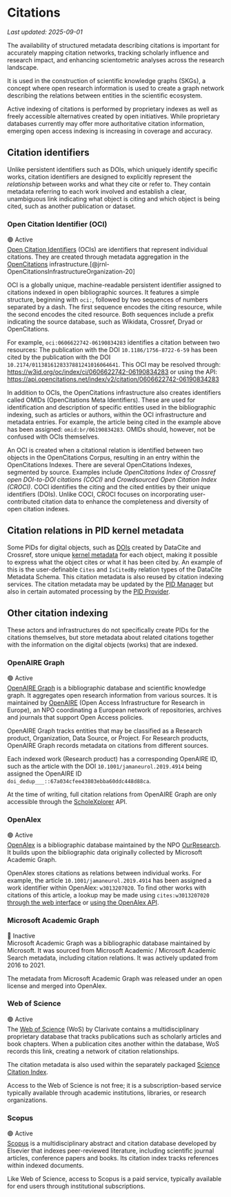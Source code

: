 # Citations

_Last updated: 2025-09-01_


The availability of structured metadata describing citations is important for accurately mapping citation networks, tracking scholarly influence and research impact, and enhancing scientometric analyses across the research landscape. 

It is used in the construction of scientific knowledge graphs (SKGs), a concept where open research information is used to create a graph network describing the relations between entities in the scientific ecosystem.

Active indexing of citations is performed by proprietary indexes as well as freely accessible alternatives created by open initiatives. While proprietary databases currently may offer more authoritative citation information, emerging open access indexing is increasing in coverage and accuracy.

## Citation identifiers

Unlike persistent identifiers such as DOIs, which uniquely identify specific works, citation identifiers are designed to explicitly represent the _relationship_ between works and what they cite or refer to. They contain metadata referring to each work involved and establish a clear, unambiguous link indicating what object is citing and which object is being cited, such as another publication or dataset. 

### Open Citation Identifier (OCI)

🟢 Active  
[Open Citation Identifiers](https://doi.org/10.6084/m9.figshare.7127816.v2) (OCIs) are identifiers that represent individual citations. They are created through metadata aggregation in the [OpenCitations](https://opencitations.net) infrastructure.[@jrnl-OpenCitationsInfrastructureOrganization-20]

OCI is a globally unique, machine-readable persistent identifier assigned to citations indexed in open bibliographic sources. It features a simple structure, beginning with `oci:`, followed by two sequences of numbers separated by a dash. The first sequence encodes the citing resource, while the second encodes the cited resource. Both sequences include a prefix indicating the source database, such as Wikidata, Crossref, Dryad or OpenCitations. 

For example, `oci:0606622742-06190834283` identifies a citation between two resources: The publication with the DOI `10.1186/1756-8722-6-59` has been cited by the publication with the DOI `10.2174/0113816128337881241016064641`. This OCI may be resolved through: <https://w3id.org/oc/index/ci/0606622742-06190834283> or using the API: <https://api.opencitations.net/index/v2/citation/0606622742-06190834283>

In addition to OCIs, the OpenCitations infrastructure also creates identifiers called OMIDs (OpenCitations Meta Identifiers). These are used for identification and description of specific entities used in the bibliographic indexing, such as articles or authors, within the OCI infrastructure and metadata entries. For example, the article being cited in the example above has been assigned: `omid:br/06190834283`. OMIDs should, however, not be confused with OCIs themselves.

An OCI is created when a citational relation is identified between two objects in the OpenCitations Corpus, resulting in an entry within the OpenCitations Indexes. There are several OpenCitations Indexes, segmented by source. Examples include _OpenCitations Index of Crossref open DOI-to-DOI citations (COCI)_ and _Crowdsourced Open Citation Index (CROCI)_. COCI identifies the citing and the cited entities by their unique identifiers (DOIs). Unlike COCI, CROCI focuses on incorporating user-contributed citation data to enhance the completeness and diversity of open citation indexes. 

## Citation relations in PID kernel metadata

Some PIDs for digital objects, such as [DOIs](../data-on-pids/doi.md) created by DataCite and Crossref, store unique [kernel metadata](../pid-concepts/kernel-metadata.md) for each object, making it possible to express what the object cites or what it has been cited by. An example of this is the user-definable `Cites` and `IsCitedBy` relation types of the DataCite Metadata Schema. This citation metadata is also reused by citation indexing services. The citation metadata may be updated by the [PID Manager](../pid-concepts/pid-ecosystem.md) but also in certain automated processing by the [PID Provider](../pid-concepts/pid-ecosystem.md).

## Other citation indexing

These actors and infrastructures do not specifically create PIDs for the citations themselves, but store metadata about related citations together with the information on the digital objects (works) that are indexed.

### OpenAIRE Graph

🟢 Active  
[OpenAIRE Graph](https://graph.openaire.eu) is a bibliographic database and scientific knowledge graph. It aggregates open research information from various sources. It is maintained by [OpenAIRE](https://www.openaire.eu/) (Open Access Infrastructure for Research in Europe), an NPO coordinating a European network of repositories, archives and journals that support Open Access policies.

OpenAIRE Graph tracks entities that may be classified as a Research product, Organization, Data Source, or Project. For Research products, OpenAIRE Graph records metadata on citations from different sources. 

Each indexed work (Research product) has a corresponding OpenAIRE ID, such as the article with the DOI `10.1001/jamaneurol.2019.4914` being assigned the OpenAIRE ID `doi_dedup___::67a034cfee43803ebba60ddc448d88ca`.

At the time of writing, full citation relations from OpenAIRE Graph are only accessible through the [ScholeXplorer](https://graph.openaire.eu/docs/apis/scholexplorer/api/) API. 

### OpenAlex

🟢 Active  
[OpenAlex](https://openalex.org) is a bibliographic database maintained by the NPO [OurResearch](https://ourresearch.org). It builds upon the bibliographic data originally collected by Microsoft Academic Graph.

OpenAlex stores citations as relations between individual works. For example, the article `10.1001/jamaneurol.2019.4914` has been assigned a work identifier within OpenAlex: `w3013207020`. To find other works with citations of this article, a lookup may be made using `cites:w3013207020` [through the web interface](https://openalex.org/works?page=1&filter=cites:w3013207020) or [using the OpenAlex API](https://api.openalex.org/works?page=1&filter=cites:w3013207020). 

### Microsoft Academic Graph

🔴 Inactive  
Microsoft Academic Graph was a bibliographic database maintained by Microsoft. It was sourced from Microsoft Academic / Microsoft Academic Search metadata, including citation relations. It was actively updated from 2016 to 2021.

The metadata from Microsoft Academic Graph was released under an open license and merged into OpenAlex.

### Web of Science

🟢 Active  
The [Web of Science](https://clarivate.com/webofsciencegroup/) (WoS) by Clarivate contains a multidisciplinary proprietary database that tracks publications such as scholarly articles and book chapters. When a publication cites another within the database, WoS records this link, creating a network of citation relationships. 

The citation metadata is also used within the separately packaged [Science Citation Index](https://clarivate.com/academia-government/scientific-and-academic-research/research-discovery-and-referencing/web-of-science/web-of-science-core-collection/science-citation-index-expanded/).

Access to the Web of Science is not free; it is a subscription-based service typically available through academic institutions, libraries, or research organizations.

### Scopus

🟢 Active  
[Scopus](https://www.elsevier.com/solutions/scopus) is a multidisciplinary abstract and citation database developed by Elsevier that indexes peer-reviewed literature, including scientific journal articles, conference papers and books. Its citation index tracks references within indexed documents. 

Like Web of Science, access to Scopus is a paid service, typically available for end users through institutional subscriptions.